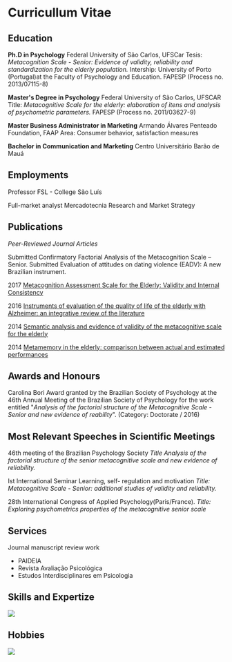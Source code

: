 # **Curricullum Vitae**

## Education
**Ph.D in Psychology**
Federal University   of São Carlos, UFSCar
Tesis: *Metacognition Scale - Senior: Evidence of validity, reliability and standardization for the elderly population.*
Intership: University of Porto (Portugal)at the Faculty of Psychology and Education. 
FAPESP (Process no. 2013/07115-8)

**Master's Degree in Psychology**
Federal University   of São Carlos, UFSCAR
Title: *Metacognitive Scale for the elderly: elaboration of itens and analysis of psychometric parameters.*
FAPESP (Process no. 2011/03627-9)

**Master Business Administrator in Marketing**
Armando Álvares Penteado Foundation, FAAP
Area: Consumer behavior, satisfaction measures

**Bachelor in Communication and Marketing**
Centro Universitário Barão de Mauá

## Employments
Professor
FSL - College São Luís

Full-market analyst
Mercadotecnia Research and Market Strategy

## Publications
*Peer-Reviewed Journal Articles*

Submitted
Confirmatory Factorial Analysis of the Metacognition Scale – Senior.
Submitted
Evaluation of attitudes on dating violence (EADV): A new Brazilian instrument.

2017
[Metacognition Assessment Scale for the Elderly: Validity and Internal Consistency](https://http://www.scielo.br/scielo.php?script=sci_abstract&pid=S0102-37722017000100701&lng=en&nrm=iso&tlng=pt)

2016
[Instruments of evaluation of the quality of life of the elderly with Alzheimer: an integrative review of the literature](https://revistas.ufg.br/fen/article/view/32579)

2014
[Semantic analysis and evidence of validity of the metacognitive scale for the elderly](https://www.scielo.br/scielo.php?pid=S0102-37722017000100701&script=sci_abstract&tlng=pt)

2014
[Metamemory in the   elderly: comparison   between   actual   and   estimated performances](https://pepsic.bvsalud.org/scielo.php?script=sci_arttext&pid=S0006-59432014000100007)

## Awards and Honours
Carolina Bori Award granted by the Brazilian Society of Psychology at the 46th Annual Meeting of the Brazilian Society of Psychology for the work entitled "*Analysis of the factorial structure of the Metacognitive Scale - Senior and new evidence of reability*". (Category: Doctorate / 2016)

## Most Relevant Speeches in Scientific Meetings
46th meeting of   the   Brazilian Psychology Society 
*Title Analysis of the factorial structure of the senior metacognitive scale and new evidence of reliability.*

Ist   International Seminar Learning, self- regulation and motivation 
*Title: Metacognitive Scale - Senior: additional studies of validity   and   reliability.*

28th International Congress of Applied Psychology(Paris/France).
*Title: Exploring psychometrics properties of the metacognitive senior scale*

## Services
Journal manuscript review work
- PAIDEIA
- Revista Avaliação Psicológica
- Estudos Interdisciplinares em Psicologia

## Skills and Expertize
![](https://i.imgur.com/ZdXhmna.png)

## Hobbies
![](https://i.imgur.com/w7Jt7tf.png)
